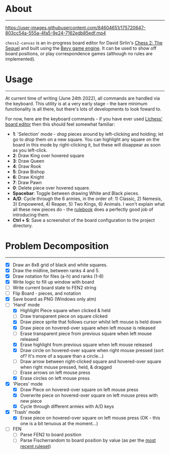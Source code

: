 # About
---


https://user-images.githubusercontent.com/84604651/175720647-803cc54a-555a-4fa5-9e24-7162edb85edf.mp4



`chess2-canvas` is an in-progress board editor for David Sirlin's [Chess 2: The Sequel](https://en.wikipedia.org/wiki/Chess_2:_The_Sequel) and built using the [Bevy game engine](https://bevyengine.org/). It can be used to show off board positions, or play correspondence games (although no rules are implemented).

# Usage
---
At current time of writing (June 24th 2022), all commands are handled via the keyboard. This utility is at a very early stage - the bare minimum functionality is all there, but there's lots of developments to look foward to. 

For now, here are the keyboard commands - if you have ever used [Lichess' board editor](https://lichess.org/editor) then this should feel somewhat familiar:

- **1**: 'Selection' mode - *drag* pieces around by left-clicking and holding; let go to *drop* them on a new square. You can highlight any square on the board in this mode by right-clicking it, but these will disappear as soon as you left-click.
- **2**: Draw King over hovered square
- **3**: Draw Queen
- **4**: Draw Rook
- **5**: Draw Bishop
- **6**: Draw Knight
- **7**: Draw Pawn
- **0**: Delete piece over hovered square.
- **Spacebar**: Toggle between drawing White and Black pieces.
- **A/D**: Cycle through the 6 armies, in the order of: 1) Classic, 2) Nemesis, 3) Empowered, 4) Reaper, 5) Two Kings, 6) Animals. 
I won't explain what all these new pieces do - the [rulebook](https://static1.squarespace.com/static/575f8cb8ab48de461197681a/t/5f2e3acc0fe05d162d2c0834/1596865230951/chess2_rulebook3-0.pdf) does a perfectly good job of introducing them.
- **Ctrl + S**: Save a screenshot of the board configuration to the project directory.



# Problem Decomposition
---

- [x] Draw an 8x8 grid of black and white squares.
- [x] Draw the midline, between ranks 4 and 5.
- [x] Draw notation for files (a-h) and ranks (1-8) 
- [x] Write logic to fill up window with board
- [ ] Write current board state to FEN2 string
- [ ] Flip Board - pieces, and notation
- [x] Save board as PNG (Windows only atm)
- [ ] 'Hand' mode
	- [x] Highlight Piece square when clicked & held
	- [ ] Draw transparent piece on square clicked
	- [x] Draw piece sprite that follows cursor whilst left mouse is held down
	- [x] Draw piece on hovered-over square when left mouse is released
	- [ ] Erase transparent piece from previous square when left mouse released
	- [x] Erase highlight from previous square when left mouse released 
	- [x] Draw circle on hovered-over square when right mouse pressed (sort of? It's more of a square than a circle...)
	- [ ] Draw arrow between right-clicked square and hovered-over square when right mouse pressed, held, & dragged
	- [ ] Erase arrows on left mouse press
	- [x] Erase circles on left mouse press
- [x] 'Pieces' mode
	- [x] Draw Piece on hovered-over square on left mouse press
	- [x] Overwrite piece on hovered-over square on left mouse press with new piece
	- [x] Cycle through different armies with A/D keys
- [x] 'Trash' mode
	- [x] Erase piece on hovered-over square on left mouse press
	(OK - this one is a bit tenuous at the moment...)
- [ ] FEN
	- [ ] Parse FEN2 to board position 
	- [ ] Parse Fischerrandom to board position by value (as per the [most recent ruleset](https://static1.squarespace.com/static/575f8cb8ab48de461197681a/t/5f2e3acc0fe05d162d2c0834/1596865230951/chess2_rulebook3-0.pdf))

